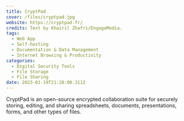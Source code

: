 ```yaml
---
title: CryptPad
cover: /files/cryptpad.jpg
website: https://cryptpad.fr/
credits: Text by Khairil Zhafri/EngageMedia.
tags:
  - Web App
  - Self-hosting
  - Documentation & Data Management
  - Internet Browsing & Productivity
categories:
  - Digital Security Tools
  - File Storage
  - File Sharing
date: 2023-01-19T21:28:00.311Z
---
```

CryptPad is an open-source encrypted collaboration suite for securely storing, editing, and sharing spreadsheets, documents, presentations, forms, and other types of files.
